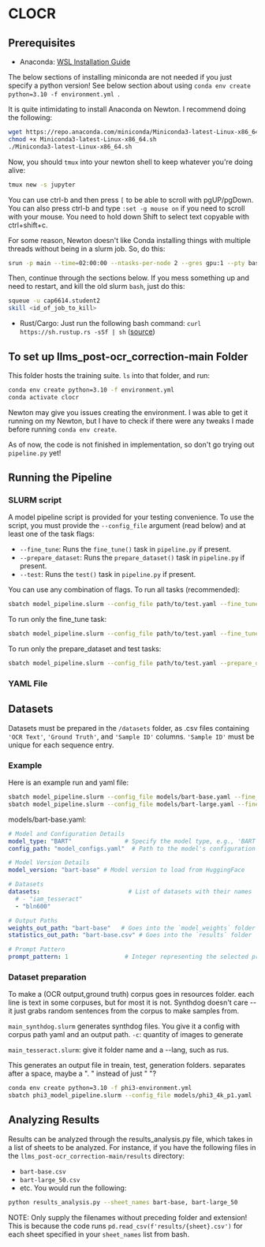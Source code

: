 # CLOCR

## Prerequisites
* Anaconda: [WSL Installation Guide](https://medium.com/hydroinformatics/software-development-in-linux-install-miniconda-in-wsl-27e809a0c064)

The below sections of installing miniconda are not needed if you just specify a python version! See below section about using `conda env create python=3.10 -f environment.yml `. 

It is quite intimidating to install Anaconda on Newton. I recommend doing the following:
```bash
wget https://repo.anaconda.com/miniconda/Miniconda3-latest-Linux-x86_64.sh
chmod +x Miniconda3-latest-Linux-x86_64.sh
./Miniconda3-latest-Linux-x86_64.sh
```
Now, you should `tmux` into your newton shell to keep whatever you're doing alive:
```bash
tmux new -s jupyter
```
You can use ctrl-b and then press `[` to be able to scroll with pgUP/pgDown. You can also press ctrl-b and type `:set -g mouse on` if you need to scroll with your mouse. You need to hold down Shift to select text copyable with ctrl+shift+c. 

For some reason, Newton doesn't like Conda installing things with multiple threads without being in a slurm job. So, do this:
```bash
srun -p main --time=02:00:00 --ntasks-per-node 2 --gres gpu:1 --pty bash
```
Then, continue through the sections below. If you mess something up and need to restart, and kill the old slurm `bash`, just do this:
```bash
squeue -u cap6614.student2
skill <id_of_job_to_kill>
```

* Rust/Cargo: Just run the following bash command: `curl https://sh.rustup.rs -sSf | sh` ([source](https://doc.rust-lang.org/cargo/getting-started/installation.html))

## To set up llms_post-ocr_correction-main Folder
This folder hosts the training suite. `ls` into that folder, and run:
```bash
conda env create python=3.10 -f environment.yml 
conda activate clocr
```
Newton may give you issues creating the environment. I was able to get it running on my Newton, but I have to check if there were any tweaks I made before running `conda env create`. 

As of now, the code is not finished in implementation, so don't go trying out `pipeline.py` yet!

## Running the Pipeline
### SLURM script
A model pipeline script is provided for your testing convenience. To use the script, you must provide the `--config_file` argument (read below) and at least one of the task flags:
* `--fine_tune`: Runs the `fine_tune()` task in `pipeline.py` if present.
* `--prepare_dataset`: Runs the `prepare_dataset()` task in `pipeline.py` if present.
* `--test`: Runs the `test()` task in `pipeline.py` if present.

You can use any combination of flags. To run all tasks (recommended):
```bash
sbatch model_pipeline.slurm --config_file path/to/test.yaml --fine_tune --prepare_dataset --test
```

To run only the fine_tune task:
```bash
sbatch model_pipeline.slurm --config_file path/to/test.yaml --fine_tune
```

To run only the prepare_dataset and test tasks:
```bash
sbatch model_pipeline.slurm --config_file path/to/test.yaml --prepare_dataset --test
```

### YAML File


## Datasets

Datasets must be prepared in the `/datasets` folder, as .csv files containing `'OCR Text'`, `'Ground Truth'`, and `'Sample ID'` columns. `'Sample ID'` must be unique for each sequence entry. 

### Example
Here is an example run and yaml file:
```bash
sbatch model_pipeline.slurm --config_file models/bart-base.yaml --fine_tune --prepare_dataset --test
sbatch model_pipeline.slurm --config_file models/bart-large.yaml --fine_tune --prepare_dataset --test
```
models/bart-base.yaml:
```yaml
# Model and Configuration Details
model_type: "BART"               # Specify the model type, e.g., 'BART', 'Llama_2'
config_path: "model_configs.yaml"  # Path to the model's configuration file, local to working dir

# Model Version Details
model_version: "bart-base" # Model version to load from HuggingFace

# Datasets
datasets:                         # List of datasets with their names
  # - "iam_tesseract"
  - "bln600"

# Output Paths
weights_out_path: "bart-base"   # Goes into the `model_weights` folder
statistics_out_path: "bart-base.csv" # Goes into the `results` folder

# Prompt Pattern
prompt_pattern: 1                # Integer representing the selected prompt pattern (see prompts.py)
```

### Dataset preparation
To make a (OCR output,ground truth) corpus goes in resources folder.
each line is text in some corpuses, but for most it is not. Synthdog doesn't care -- it just grabs random sentences from the corpus to make samples from.

`main_synthdog.slurm` generates synthdog files. You give it a config with corpus path yaml and an output path.
`-c`: quantity of images to generate

`main_tesseract.slurm`: give it folder name and a --lang, such as rus. 

This generates an output file in treain, test, generation folders. separates after a space, maybe a ". " instead of just " "? 






```bash
conda env create python=3.10 -f phi3-environment.yml 
sbatch phi3_model_pipeline.slurm --config_file models/phi3_4k_p1.yaml --fine_tune --prepare_dataset --test
```

## Analyzing Results
Results can be analyzed through the results_analysis.py file, which takes in a list of sheets to be analyzed. For instance, if you have the following files in the `llms_post-ocr_correction-main/results` directory:
* `bart-base.csv`
* `bart-large_50.csv`
* etc.
You would run the following: 
```bash
python results_analysis.py --sheet_names bart-base, bart-large_50
```
NOTE: Only supply the filenames without preceding folder and extension! This is because the code runs `pd.read_csv(f'results/{sheet}.csv')` for each sheet specified in your `sheet_names` list from bash. 